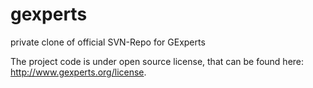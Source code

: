# gexperts
private clone of official SVN-Repo for GExperts

The project code is under open source license, that can be found here: http://www.gexperts.org/license.